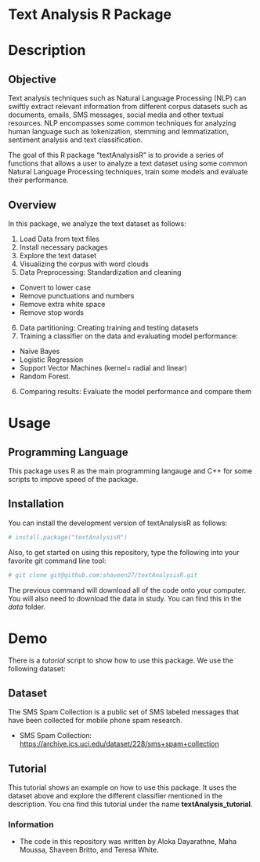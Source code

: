 
<!-- README.md is generated from README.Rmd. Please edit that file -->

# Text Analysis R Package

<!-- badges: start -->
<!-- badges: end -->

# Description

## Objective

Text analysis techniques such as Natural Language Processing (NLP) can
swiftly extract relevant information from different corpus datasets such
as documents, emails, SMS messages, social media and other textual
resources. NLP encompasses some common techniques for analyzing human
language such as tokenization, stemming and lemmatization, sentiment
analysis and text classification.

The goal of this R package “textAnalysisR” is to provide a series of
functions that allows a user to analyze a text dataset using some common
Natural Language Processing techniques, train some models and evaluate
their performance.

## Overview

In this package, we analyze the text dataset as follows:

1.  Load Data from text files
2.  Install necessary packages  
3.  Explore the text dataset  
4.  Visualizing the corpus with word clouds
5.  Data Preprocessing: Standardization and cleaning  

- Convert to lower case  
- Remove punctuations and numbers
- Remove extra white space  
- Remove stop words

6.  Data partitioning: Creating training and testing datasets  
7.  Training a classifier on the data and evaluating model
    performance:  

- Naïve Bayes
- Logistic Regression
- Support Vector Machines (kernel= radial and linear)
- Random Forest.  

6.  Comparing results: Evaluate the model performance and compare them

# Usage

## Programming Language

This package uses R as the main programming langauge and C++ for some
scripts to impove speed of the package.

## Installation

You can install the development version of textAnalysisR as follows:

``` r
# install.package("textAnalysisR")
```

Also, to get started on using this repository, type the following into
your favorite git command line tool:

``` r
# git clone git@github.com:shaveen27/textAnalysisR.git
```

The previous command will download all of the code onto your computer.
You will also need to download the data in study. You can find this in
the *data* folder.

# Demo

There is a *tutorial* script to show how to use this package. We use the
following dataset:

## Dataset

The SMS Spam Collection is a public set of SMS labeled messages that
have been collected for mobile phone spam research.

- SMS Spam Collection:
  <https://archive.ics.uci.edu/dataset/228/sms+spam+collection>

## Tutorial

This tutorial shows an example on how to use this package. It uses the
dataset above and explore the different classifier mentioned in the
description. You cna find this tutorial under the name
**textAnalysis_tutorial**.

### Information

- The code in this repository was written by Aloka Dayarathne, Maha
  Moussa, Shaveen Britto, and Teresa White.
